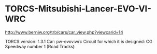 TORCS-Mitsubishi-Lancer-EVO-VI-WRC
==================================

http://www.berniw.org/trb/cars/car_view.php?viewcarid=14

TORCS version: 1.3.1
Car: pw-evoviwrc
Circuit for which it is designed: CG Speedway number 1 (Road Tracks)
